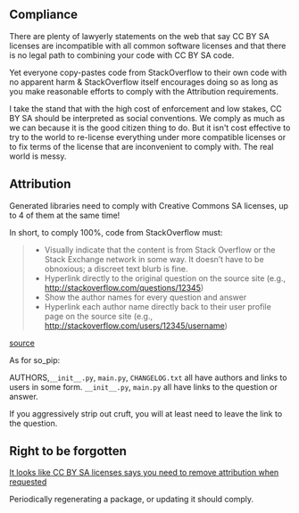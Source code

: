 Compliance
-----------
There are plenty of lawyerly statements on the web that say CC BY SA licenses are incompatible with all common
software licenses and that there is no legal path to combining your code with CC BY SA code.

Yet everyone copy-pastes code from StackOverflow to their own code with no apparent harm & StackOverflow itself
encourages doing so as long as you make reasonable efforts to comply with the Attribution requirements.

I take the stand that with the high cost of enforcement and low stakes, CC BY SA should be interpreted as social
conventions. We comply as much as we can because it is the good citizen thing to do. But it isn't cost effective
to try to the world to re-license everything under more compatible licenses or to fix terms of the license
that are inconvenient to comply with. The real world is messy.

Attribution
-----------
Generated libraries need to comply with Creative Commons SA licenses, up to 4 of them at the same time!

In short, to comply 100%, code from StackOverflow must:

>- Visually indicate that the content is from Stack Overflow or the Stack Exchange network in some way. It doesn’t have to be obnoxious; a discreet text blurb is fine.
>- Hyperlink directly to the original question on the source site (e.g., http://stackoverflow.com/questions/12345)
>- Show the author names for every question and answer
>- Hyperlink each author name directly back to their user profile page on the source site (e.g., http://stackoverflow.com/users/12345/username)

[source](https://stackoverflow.blog/2009/06/25/attribution-required/)

As for so_pip:

AUTHORS,`__init__.py`, `main.py`, `CHANGELOG.txt` all have authors and links to users in some form.
`__init__.py`, `main.py` all have links to the question or answer.

If you aggressively strip out cruft, you will at least need to leave the link to the question.

Right to be forgotten
---------------------
[It looks like CC BY SA licenses says you need to remove attribution when requested](https://wiki.creativecommons.org/wiki/License_Versions#Detailed_attribution_comparison_chart)

Periodically regenerating a package, or updating it should comply.


